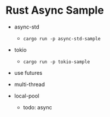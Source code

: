 # Rust Async Sample

- async-std
  - `cargo run -p async-std-sample`
- tokio
  - `cargo run -p tokio-sample`

- use futures
- multi-thread
- local-pool
    - todo: async

